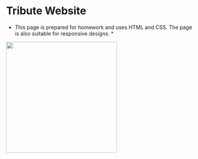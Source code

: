 # Tribute Website

* This page is prepared for homework and uses HTML and CSS. The page is also suitable for responsive designs. *

<img src="practice-ezgif.com-video-to-gif-converter.gif" width="300" height="300" />
